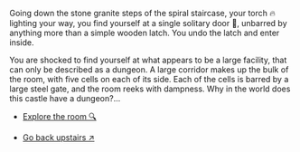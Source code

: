 Going down the stone granite steps of the spiral staircase, your torch 🔥 lighting your way, you find yourself at a single solitary door 🚪, unbarred by anything more than a simple wooden latch. You undo the latch and enter inside. 

You are shocked to find yourself at what appears to be a large facility, that can only be described as a dungeon. A large corridor makes up the bulk of the room, with five cells on each of its side. Each of the cells is barred by a large steel gate, and the room reeks with dampness. Why in the world does this castle have a dungeon?...

- [Explore the room 🔍](6-C.md)

- [Go back upstairs ↗](6-B.md)
